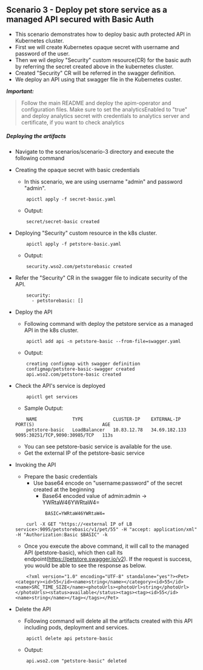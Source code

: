 ## Scenario 3 - Deploy pet store service as a managed API secured with Basic Auth

- This scenario demonstrates how to deploy basic auth protected API in Kubernetes cluster.
- First we will create Kubernetes opaque secret with username and password of the user.
- Then we wil deploy "Security" custom resource(CR) for the basic auth by referring the secret created above in the kubernetes cluster.
- Created "Security" CR will be referred in the swagger definition.
- We deploy an API using that swagger file in the Kubernetes custer.

***Important:***
> Follow the main README and deploy the apim-operator and configuration files. Make sure to set the analyticsEnabled to "true" and deploy analytics secret with credentials to analytics server and certificate, if you want to check analytics
 
 ##### Deploying the artifacts

- Navigate to the scenarios/scenario-3 directory and execute the following command

- Creating the opaque secret with basic credentials
    - In this scenario, we are using username "admin" and password "admin".
    ```$xslt
        apictl apply -f secret-basic.yaml
    ```
    - Output:
    ```$xslt
        secret/secret-basic created
    ```
- Deploying "Security" custom resource in the k8s cluster.<br /> 
    ```$xslt
        apictl apply -f petstore-basic.yaml
    ```
    - Output:
    ```$xslt
        security.wso2.com/petstorebasic created
    ```
    
- Refer the "Security" CR in the swagger file to indicate security of the API.
    ```$xslt
        security:
          - petstorebasic: []
    ```
- Deploy the API <br /> 
    - Following command with deploy the petstore service as a managed API in the k8s cluster.
    
    ```
        apictl add api -n petstore-basic --from-file=swagger.yaml
    ```
    - Output:
    ```$xslt
        creating configmap with swagger definition
        configmap/petstore-basic-swagger created
        api.wso2.com/petstore-basic created
    ```
- Check the API's service is deployed<br />
    ```
        apictl get services
    ```
    - Sample Output:
    
    ```
        NAME             TYPE           CLUSTER-IP    EXTERNAL-IP     PORT(S)                         AGE
        petstore-basic   LoadBalancer   10.83.12.78   34.69.182.133   9095:30251/TCP,9090:30985/TCP   113s
    ```
    - You can see petstore-basic service is available for the use.
    - Get the external IP of the petstore-basic service
 
- Invoking the API
    - Prepare the basic credentials
        - Use base64 encode on "username:password" of the secret created at the beginning
            - Base64 encoded value of admin:admin -> YWRtaW46YWRtaW4=
                ```
                 BASIC=YWRtaW46YWRtaW4=
                ```
   
    ```
        curl -X GET "https://<external IP of LB service>:9095/petstorebasic/v1/pet/55" -H "accept: application/xml" -H "Authorization:Basic $BASIC" -k
    ```    
    - Once you execute the above command, it will call to the managed API (petstore-basic), which then call its endpoint(https://petstore.swagger.io/v2). If the request is success, you would be able to see the response as below.
    ```
        <?xml version="1.0" encoding="UTF-8" standalone="yes"?><Pet><category><id>55</id><name>string</name></category><id>55</id><name>SRC_TIME_SIZE</name><photoUrls><photoUrl>string</photoUrl></photoUrls><status>available</status><tags><tag><id>55</id><name>string</name></tag></tags></Pet>
    ```
     
- Delete the  API <br /> 
    - Following command will delete all the artifacts created with this API including pods, deployment and services.

    ```
        apictl delete api petstore-basic
    ```
    -  Output:
    ```
        api.wso2.com "petstore-basic" deleted
    ```